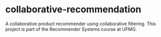 # collaborative-recommendation
 A collaborative product recommender using collaborative filtering. This project is part of the Recommender Systems course at UFMG.
